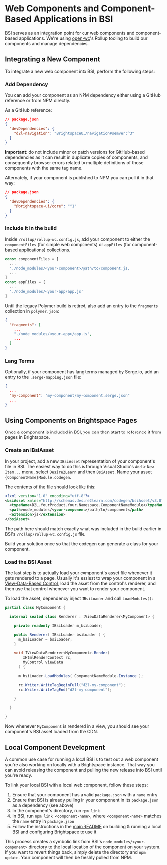 # Web Components and Component-Based Applications in BSI

BSI serves as an integration point for our web components and component-based applications. We're using [open-wc](https://open-wc.org/)'s Rollup tooling to build our components and manage dependencies.

## Integrating a New Component

To integrate a new web component into BSI, perform the following steps:

### Add Dependency

You can add your component as an NPM dependency either using a GitHub reference or from NPM directly.

As a GitHub reference:

```json
// package.json
{
  "devDependencies": {
    "d2l-navigation": "BrightspaceUI/navigation#semver:^3"
  }
}
```

**Important**: do not include minor or patch versions for GitHub-based dependencies as it can result in duplicate copies of components, and consequently browser errors related to multiple definitions of those components with the same tag name.

Alternately, if your component is published to NPM you can pull it in that way:

```json
// package.json
{
  "devDependencies": {
    "@brightspace-ui/core": "^1"
  }
}
```

### Include it in the build

Inside `/rollup/rollup-wc.config.js`, add your component to either the `componentFiles` (for simple web components) or `appFiles` (for component-based applications) collections.

```javascript
const componentFiles = [
  ...
  './node_modules/<your-component>/path/to/component.js,
  ...
]
const appFiles = [
  ...
  './node_modules/<your-app/app.js'
]
```

Until the legacy Polymer build is retired, also add an entry to the `fragments` collection in `polymer.json`:

```json
{
  "fragments": [
    ...
    "./node_modules/<your-app>/app.js",
    ...
  ]
}
```

### Lang Terms

Optionally, if your component has lang terms managed by Serge.io, add an entry to the `.serge-mapping.json` file:

```json
{
  ...
  "my-component": "my-component/my-component.serge.json"
  ...
}
```

## Using Components on Brightspace Pages

Once a component is included in BSI, you can then start to reference it from pages in Brightspace.

### Create an IBsiAsset

In your project, add a new `IBsiAsset` representation of your component's file in BSI. The easiest way to do this is through Visual Studio's `Add` > `New Item...` menu, select `Desire2Learn` and then `BsiAsset`. Name your asset `{ComponentName}Module.codegen`.

The contents of the file should look like this:

```xml
<?xml version="1.0" encoding="utf-8"?>
<bsiAsset xmlns="http://schemas.desire2learn.com/codegen/bsiAsset/v3.0">
  <typeName>D2L.YourProduct.Your.Namespace.ComponentNameModule</typeName>
  <path>node_modules/<your-component>/path/to/component</path>
  <extension>js</extension>
</bsiAsset>
```

The path here should match exactly what was included in the build earlier in BSI's `/rollup/rollup-wc.config.js` file.

Build your solution once so that the codegen can generate a class for your component.

### Load the BSI Asset

The last step is to actually load your component's asset file whenever it gets rendered to a page. Usually it's easiest to wrap your component in a [View-Data-Based Control](https://docs.dev.d2l/index.php/HOWTO_Create_a_View-Data-Based_Control), load the asset from the control's renderer, and then use that control whenever you want to render your component.

To load the asset, dependency inject `IBsiLoader` and call `LoadModules()`:

```csharp
partial class MyComponent {

  internal sealed class Renderer : IViewDataRenderer<MyComponent> {

    private readonly IBsiLoader m_bsiLoader;

    public Renderer( IBsiLoader bsiLoader ) {
      m_bsiLoader = bsiLoader;
    }

    void IViewDataRenderer<MyComponent>.Render(
        IHtmlRenderContext rc,
        MyControl viewData
      ) {

      m_bsiLoader.LoadModules( ComponentNameModule.Instance );

      rc.Writer.WriteTagBeginFull("d2l-my-component");
      rc.Writer.WriteTagEnd("d2l-my-component");

    }

  }

}
```

Now whenever `MyComponent` is rendered in a view, you should see your component's BSI asset loaded from the CDN.

## Local Component Development

A common use case for running a local BSI is to test out a web component you're also working on locally with a Brightspace instance. That way you can avoid releasing the component and pulling the new release into BSI until you're ready.

To link your local BSI with a local web component, follow these steps:
1. Ensure that your component has a valid `package.json` with a `name` entry
2. Ensure that BSI is already pulling in your component in its `package.json` as a dependency (see above)
3. In the component's directory, run `npm link`
4. In BSI, run `npm link <component-name>`, where `<component-name>` matches the `name` entry in `package.json`
5. Follow the instructions in the [main README](../README.md) on building & running a local BSI and configuring Brightspace to use it

This process creates a symbolic link from BSI's `node_modules/<your-component>` directory to the local location of the component on your system. If you want to revert things back, simply delete the directory and `npm update`. Your component will then be freshly pulled from NPM.
